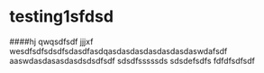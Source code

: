 # testing1sfdsd
####hj
qwqsdfsdf
jjjxf
wesdfsdfsdsdfsdasdfasdqasdasdasdasdasdasdaswdafsdf
aaswdasdasasdasdsdsdfsdf
sdsdfsssssds
sdsdefsdfs
fdfdfsdfsdf
